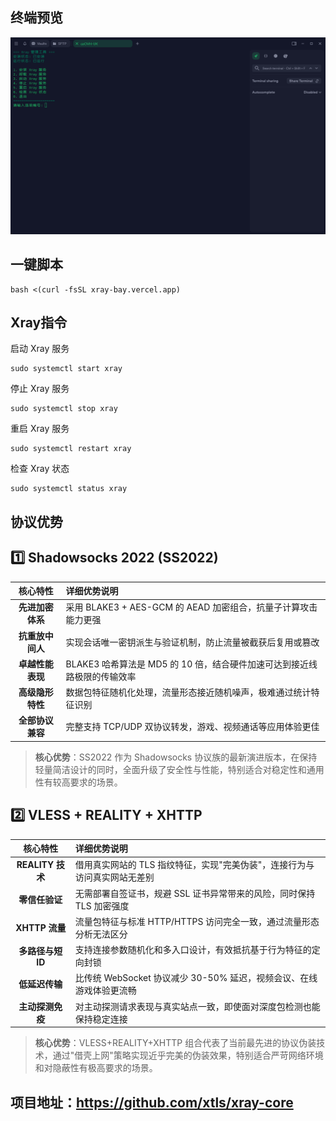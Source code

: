 ## 终端预览

![preview](image.png)

## 一键脚本
```
bash <(curl -fsSL xray-bay.vercel.app)
```

## Xray指令
启动 Xray 服务
```
sudo systemctl start xray
```
停止 Xray 服务
```
sudo systemctl stop xray
```
重启 Xray 服务
```
sudo systemctl restart xray
```
检查 Xray 状态
```
sudo systemctl status xray
```

## 协议优势

## 1️⃣ Shadowsocks 2022 (SS2022)

| 核心特性 | 详细优势说明 |
|:-------:|:------------|
|  **先进加密体系** | 采用 BLAKE3 + AES-GCM 的 AEAD 加密组合，抗量子计算攻击能力更强 |
|  **抗重放中间人** | 实现会话唯一密钥派生与验证机制，防止流量被截获后复用或篡改 |
|  **卓越性能表现** | BLAKE3 哈希算法是 MD5 的 10 倍，结合硬件加速可达到接近线路极限的传输效率 |
|  **高级隐形特性** | 数据包特征随机化处理，流量形态接近随机噪声，极难通过统计特征识别 |
|  **全部协议兼容** | 完整支持 TCP/UDP 双协议转发，游戏、视频通话等应用体验更佳 |

> **核心优势**：SS2022 作为 Shadowsocks 协议族的最新演进版本，在保持轻量简洁设计的同时，全面升级了安全性与性能，特别适合对稳定性和通用性有较高要求的场景。

## 2️⃣ VLESS + REALITY + XHTTP

| 核心特性 | 详细优势说明 |
|:-------:|:------------|
|  **REALITY 技术** | 借用真实网站的 TLS 指纹特征，实现"完美伪装"，连接行为与访问真实网站无差别 |
|  **零信任验证** | 无需部署自签证书，规避 SSL 证书异常带来的风险，同时保持 TLS 加密强度 |
|  **XHTTP 流量** | 流量包特征与标准 HTTP/HTTPS 访问完全一致，通过流量形态分析无法区分 |
|  **多路径与短 ID** | 支持连接参数随机化和多入口设计，有效抵抗基于行为特征的定向封锁 |
|  **低延迟传输** | 比传统 WebSocket 协议减少 30-50% 延迟，视频会议、在线游戏体验更流畅 |
|  **主动探测免疫** | 对主动探测请求表现与真实站点一致，即使面对深度包检测也能保持稳定连接 |

> **核心优势**：VLESS+REALITY+XHTTP 组合代表了当前最先进的协议伪装技术，通过"借壳上网"策略实现近乎完美的伪装效果，特别适合严苛网络环境和对隐蔽性有极高要求的场景。



## 项目地址：https://github.com/xtls/xray-core


